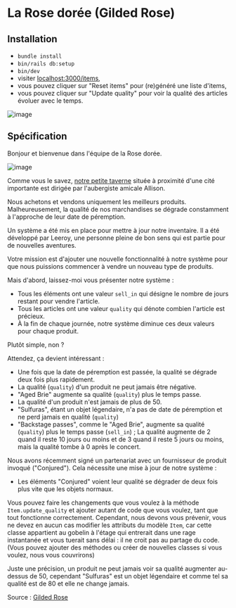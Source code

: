 <!-- LTeX:language=fr -->
# La Rose dorée (Gilded Rose)

## Installation

- `bundle install`
- `bin/rails db:setup`
- `bin/dev`
- visiter [localhost:3000/items](http://localhost:3000/items),
- vous pouvez cliquer sur "Reset items" pour (re)généré une liste d'items,
- vous pouvez cliquer sur "Update quality" pour voir la qualité des articles
  évoluer avec le temps.

![image](https://user-images.githubusercontent.com/6866370/204418268-8bdffb1c-2d2c-4357-bb4c-3b9904cb4d25.png)

## Spécification

Bonjour et bienvenue dans l'équipe de la Rose dorée.

![image](https://static.wikia.nocookie.net/wowpedia/images/8/8b/The_Gilded_Rose.jpg/revision/latest?cb=20071222074445)

Comme vous le savez, [notre petite taverne](https://wowpedia.fandom.com/wiki/Gilded_Rose) située à proximité d'une cité importante est dirigée par l'aubergiste amicale Allison.

Nous achetons et vendons uniquement les meilleurs produits.
Malheureusement, la qualité de nos marchandises se dégrade constamment à l'approche de leur date de péremption.

Un système a été mis en place pour mettre à jour notre inventaire.
Il a été développé par Leeroy, une personne pleine de bon sens qui est partie pour de nouvelles aventures.

Votre mission est d'ajouter une nouvelle fonctionnalité à notre système pour que nous puissions commencer à vendre un nouveau type de produits.

Mais d'abord, laissez-moi vous présenter notre système :

- Tous les éléments ont une valeur `sell_in` qui désigne le nombre de jours restant pour vendre l'article.
- Tous les articles ont une valeur `quality` qui dénote combien l'article est précieux.
- À la fin de chaque journée, notre système diminue ces deux valeurs pour chaque produit.

Plutôt simple, non ?

Attendez, ça devient intéressant :

- Une fois que la date de péremption est passée, la qualité se dégrade deux fois plus rapidement.
- La qualité (`quality`) d'un produit ne peut jamais être négative.
- "Aged Brie" augmente sa qualité (`quality`) plus le temps passe.
- La qualité d'un produit n'est jamais de plus de 50.
- "Sulfuras", étant un objet légendaire, n'a pas de date de péremption et ne perd jamais en qualité (`quality`)
- "Backstage passes", comme le "Aged Brie", augmente sa qualité (`quality`) plus le temps passe (`sell_in`) ; La qualité augmente de 2 quand il reste 10 jours ou moins et de 3 quand il reste 5 jours ou moins, mais la qualité tombe à 0 après le concert.

Nous avons récemment signé un partenariat avec un fournisseur de produit invoqué ("Conjured").
Cela nécessite une mise à jour de notre système :

- Les éléments "Conjured" voient leur qualité se dégrader de deux fois plus vite que les objets normaux.

Vous pouvez faire les changements que vous voulez à la méthode `Item.update_quality` et ajouter autant de code que vous voulez, tant que tout fonctionne correctement.
Cependant, nous devons vous prévenir, vous ne devez en aucun cas modifier les attributs du modèle `Item`, car cette classe appartient au gobelin à l'étage qui entrerait dans une rage instantanée et vous tuerait sans délai : il ne croit pas au partage du code.
(Vous pouvez ajouter des méthodes ou créer de nouvelles classes si vous voulez, nous vous couvrirons)

Juste une précision, un produit ne peut jamais voir sa qualité augmenter au-dessus de 50, cependant "Sulfuras" est un objet légendaire et comme tel sa qualité est de 80 et elle ne change jamais.

Source : [Gilded Rose](https://github.com/emilybache/GildedRose-Refactoring-Kata/)
